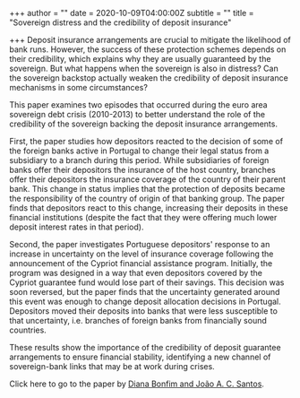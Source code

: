 +++
author = ""
date = 2020-10-09T04:00:00Z
subtitle = ""
title = "Sovereign distress and the credibility of deposit insurance"

+++
Deposit insurance arrangements are crucial to mitigate the likelihood of bank runs. However, the success of these protection schemes depends on their credibility, which explains why they are usually guaranteed by the sovereign. But what happens when the sovereign is also in distress? Can the sovereign backstop actually weaken the credibility of deposit insurance mechanisms in some circumstances?

This paper examines two episodes that occurred during the euro area sovereign debt crisis (2010-2013) to better understand the role of the credibility of the sovereign backing the deposit insurance arrangements.

First, the paper studies how depositors reacted to the decision of some of the foreign banks active in Portugal to change their legal status from a subsidiary to a branch during this period. While subsidiaries of foreign banks offer their depositors the insurance of the host country, branches offer their depositors the insurance coverage of the country of their parent bank. This change in status implies that the protection of deposits became the responsibility of the country of origin of that banking group. The paper finds that depositors react to this change, increasing their deposits in these financial institutions (despite the fact that they were offering much lower deposit interest rates in that period).

Second, the paper investigates Portuguese depositors' response to an increase in uncertainty on the level of insurance coverage following the announcement of the Cypriot financial assistance program. Initially, the program was designed in a way that even depositors covered by the Cypriot guarantee fund would lose part of their savings. This decision was soon reversed, but the paper finds that the uncertainty generated around this event was enough to change deposit allocation decisions in Portugal. Depositors moved their deposits into banks that were less susceptible to that uncertainty, i.e. branches of foreign banks from financially sound countries.

These results show the importance of the credibility of deposit guarantee arrangements to ensure financial stability, identifying a new channel of sovereign-bank links that may be at work during crises.

Click here to go to the paper by [Diana Bonfim and João A. C. Santos](https://www.bportugal.pt/sites/default/files/anexos/papers/wp202011_0.pdf).